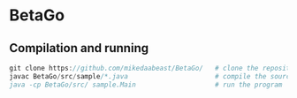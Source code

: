 # BetaGo

## Compilation and running

```javascript
git clone https://github.com/mikedaabeast/BetaGo/   # clone the repository   
javac BetaGo/src/sample/*.java                      # compile the source code
java -cp BetaGo/src/ sample.Main                    # run the program         
```
